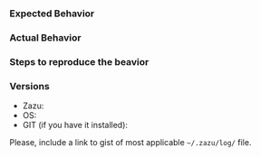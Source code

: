 ### Expected Behavior

### Actual Behavior

### Steps to reproduce the beavior

### Versions

* Zazu:
* OS:
* GIT (if you have it installed):

Please, include a link to gist of most applicable `~/.zazu/log/` file.
